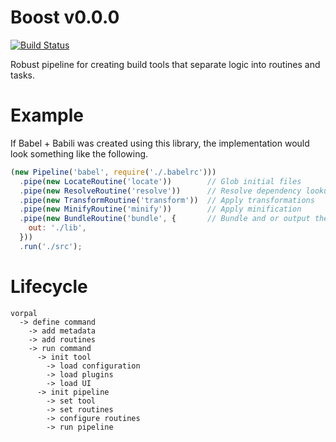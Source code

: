 # Boost v0.0.0
[![Build Status](https://travis-ci.org/milesj/boost.svg?branch=master)](https://travis-ci.org/milesj/boost)

Robust pipeline for creating build tools that separate logic into routines and tasks.

# Example

If Babel + Babili was created using this library, the implementation would look something like the following.

```js
(new Pipeline('babel', require('./.babelrc')))
  .pipe(new LocateRoutine('locate'))        // Glob initial files
  .pipe(new ResolveRoutine('resolve'))      // Resolve dependency lookups
  .pipe(new TransformRoutine('transform'))  // Apply transformations
  .pipe(new MinifyRoutine('minify'))        // Apply minification
  .pipe(new BundleRoutine('bundle', {       // Bundle and or output the files
    out: './lib',
  }))
  .run('./src');
```

# Lifecycle

```
vorpal
  -> define command
    -> add metadata
    -> add routines
    -> run command
      -> init tool
        -> load configuration
        -> load plugins
        -> load UI
      -> init pipeline
        -> set tool
        -> set routines
        -> configure routines
        -> run pipeline
```
